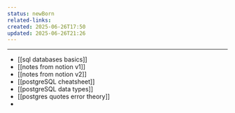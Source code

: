 ```yaml
---
status: newBorn
related-links: 
created: 2025-06-26T17:50
updated: 2025-06-26T21:26
---
```

---

- [[sql databases basics]]
- [[notes from notion v1]]
- [[notes from notion v2]]
- [[postgreSQL cheatsheet]]
- [[postgreSQL data types]]
- [[postgres quotes error theory]]
- 
